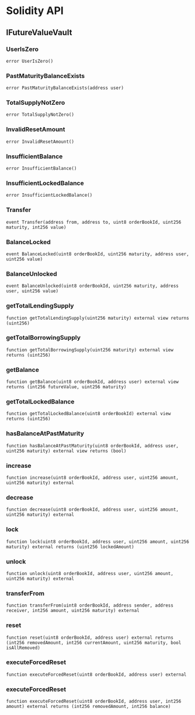 # Solidity API

## IFutureValueVault

### UserIsZero

```solidity
error UserIsZero()
```

### PastMaturityBalanceExists

```solidity
error PastMaturityBalanceExists(address user)
```

### TotalSupplyNotZero

```solidity
error TotalSupplyNotZero()
```

### InvalidResetAmount

```solidity
error InvalidResetAmount()
```

### InsufficientBalance

```solidity
error InsufficientBalance()
```

### InsufficientLockedBalance

```solidity
error InsufficientLockedBalance()
```

### Transfer

```solidity
event Transfer(address from, address to, uint8 orderBookId, uint256 maturity, int256 value)
```

### BalanceLocked

```solidity
event BalanceLocked(uint8 orderBookId, uint256 maturity, address user, uint256 value)
```

### BalanceUnlocked

```solidity
event BalanceUnlocked(uint8 orderBookId, uint256 maturity, address user, uint256 value)
```

### getTotalLendingSupply

```solidity
function getTotalLendingSupply(uint256 maturity) external view returns (uint256)
```

### getTotalBorrowingSupply

```solidity
function getTotalBorrowingSupply(uint256 maturity) external view returns (uint256)
```

### getBalance

```solidity
function getBalance(uint8 orderBookId, address user) external view returns (int256 futureValue, uint256 maturity)
```

### getTotalLockedBalance

```solidity
function getTotalLockedBalance(uint8 orderBookId) external view returns (uint256)
```

### hasBalanceAtPastMaturity

```solidity
function hasBalanceAtPastMaturity(uint8 orderBookId, address user, uint256 maturity) external view returns (bool)
```

### increase

```solidity
function increase(uint8 orderBookId, address user, uint256 amount, uint256 maturity) external
```

### decrease

```solidity
function decrease(uint8 orderBookId, address user, uint256 amount, uint256 maturity) external
```

### lock

```solidity
function lock(uint8 orderBookId, address user, uint256 amount, uint256 maturity) external returns (uint256 lockedAmount)
```

### unlock

```solidity
function unlock(uint8 orderBookId, address user, uint256 amount, uint256 maturity) external
```

### transferFrom

```solidity
function transferFrom(uint8 orderBookId, address sender, address receiver, int256 amount, uint256 maturity) external
```

### reset

```solidity
function reset(uint8 orderBookId, address user) external returns (int256 removedAmount, int256 currentAmount, uint256 maturity, bool isAllRemoved)
```

### executeForcedReset

```solidity
function executeForcedReset(uint8 orderBookId, address user) external
```

### executeForcedReset

```solidity
function executeForcedReset(uint8 orderBookId, address user, int256 amount) external returns (int256 removedAmount, int256 balance)
```

